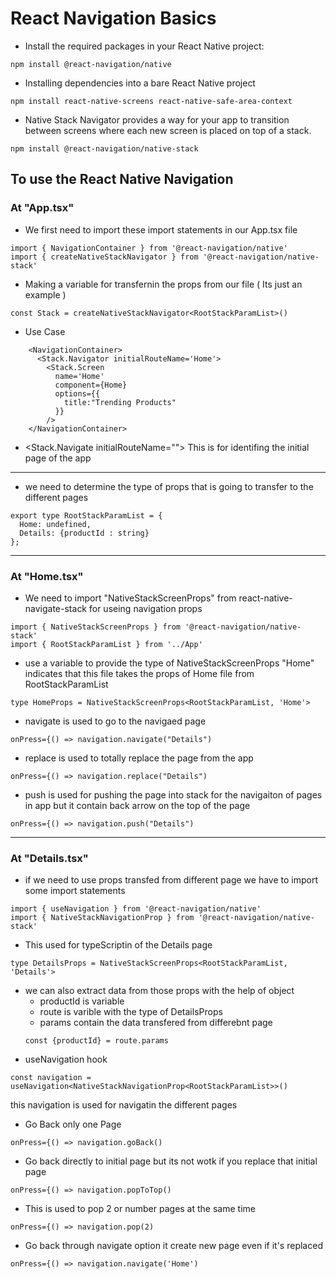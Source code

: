 # React Navigation Basics

- Install the required packages in your React Native project:

```
npm install @react-navigation/native
```

- Installing dependencies into a bare React Native project

```
npm install react-native-screens react-native-safe-area-context
```

- Native Stack Navigator provides a way for your app to transition between screens where each new screen is placed on top of a stack.

```
npm install @react-navigation/native-stack
```

## To use the React Native Navigation

### At "App.tsx"

- We first need to import these import statements in our App.tsx file

```
import { NavigationContainer } from '@react-navigation/native'
import { createNativeStackNavigator } from '@react-navigation/native-stack'
```

- Making a variable for transfernin the props from our file ( Its just an example )

```
const Stack = createNativeStackNavigator<RootStackParamList>()
```

- Use Case

```
    <NavigationContainer>
      <Stack.Navigator initialRouteName='Home'>
        <Stack.Screen
          name='Home'
          component={Home}
          options={{
            title:"Trending Products"
          }}
        />
    </NavigationContainer>
```

- <Stack.Navigate initialRouteName=""> This is for identifing the initial page of the app

---

- we need to determine the type of props that is going to transfer to the different pages

```
export type RootStackParamList = {
  Home: undefined,
  Details: {productId : string}
};
```
---

### At "Home.tsx"

- We need to import "NativeStackScreenProps" from react-native-navigate-stack for useing navigation props

```
import { NativeStackScreenProps } from '@react-navigation/native-stack'
import { RootStackParamList } from '../App'
```

- use a variable to provide the type of NativeStackScreenProps
  "Home" indicates that this file takes the props of Home file from RootStackParamList

```
type HomeProps = NativeStackScreenProps<RootStackParamList, 'Home'>
```

- navigate is used to go to the navigaed page

```
onPress={() => navigation.navigate("Details")
```

- replace is used to totally replace the page from the app

```
onPress={() => navigation.replace("Details")
```

- push is used for pushing the page into stack for the navigaiton of pages in app but it contain back arrow on the top of the page

```
onPress={() => navigation.push("Details")
```
---

### At "Details.tsx"

- if we need to use props transfed from different page we have to import some import statements

```
import { useNavigation } from '@react-navigation/native'
import { NativeStackNavigationProp } from '@react-navigation/native-stack'
```

- This used for typeScriptin of the Details page

```
type DetailsProps = NativeStackScreenProps<RootStackParamList, 'Details'>
```

- we can also extract data from those props with the help of object
  - productId is variable
  - route is varible with the type of DetailsProps
  - params contain the data transfered from differebnt page
  ```
  const {productId} = route.params
  ```
- useNavigation hook

```
const navigation = useNavigation<NativeStackNavigationProp<RootStackParamList>>()
```

this navigation is used for navigatin the different pages

- Go Back only one Page

```
onPress={() => navigation.goBack()
```

- Go back directly to initial page but its not wotk if you replace that initial page

```
onPress={() => navigation.popToTop()
```

- This is used to pop 2 or number pages at the same time

```
onPress={() => navigation.pop(2)
```

- Go back through navigate option it create new page even if it's replaced

```
onPress={() => navigation.navigate('Home')
```
